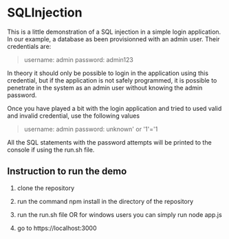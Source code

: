 # SQLInjection

This is a little demonstration of a SQL injection in a simple login application. In our example, a database as been provisionned with an admin user. Their credentials are:

> username: admin
> password: admin123

In theory it should only be possible to login in the application using this credential, but if the application is not safely programmed, it is possible to penetrate in the system as an admin user without knowing the admin password.

Once you have played a bit with the login application and tried to used valid and invalid credential, use the following values

> username: admin
> password: unknown' or '1'='1

All the SQL statements with the password attempts will be printed to the console if using the run.sh file.

## Instruction to run the demo

1. clone the repository

2. run the command npm install in the directory of the repository

3. run the run.sh file OR for windows users you can simply run node app.js

4. go to https://localhost:3000